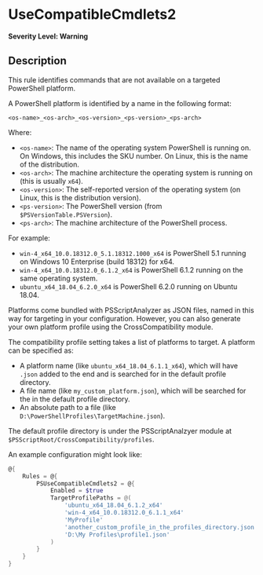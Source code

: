 # UseCompatibleCmdlets2

**Severity Level: Warning**

## Description

This rule identifies commands that are not available on a targeted PowerShell platform.

A PowerShell platform is identified by a name in the following format:

```
<os-name>_<os-arch>_<os-version>_<ps-version>_<ps-arch>
```

Where:

- `<os-name>`: The name of the operating system PowerShell is running on.
    On Windows, this includes the SKU number.
    On Linux, this is the name of the distribution.
- `<os-arch>`: The machine architecture the operating system is running on (this is usually `x64`).
- `<os-version>`: The self-reported version of the operating system (on Linux, this is the distribution version).
- `<ps-version>`: The PowerShell version (from `$PSVersionTable.PSVersion`).
- `<ps-arch>`: The machine architecture of the PowerShell process.

For example:

- `win-4_x64_10.0.18312.0_5.1.18312.1000_x64` is PowerShell 5.1 running on Windows 10 Enterprise (build 18312) for x64.
- `win-4_x64_10.0.18312.0_6.1.2_x64` is PowerShell 6.1.2 running on the same operating system.
- `ubuntu_x64_18.04_6.2.0_x64` is PowerShell 6.2.0 running on Ubuntu 18.04.

Platforms come bundled with PSScriptAnalyzer as JSON files, named in this way for targeting in your configuration.
However, you can also generate your own platform profile using the CrossCompatibility module.

The compatibility profile setting takes a list of platforms to target.
A platform can be specified as:

- A platform name (like `ubuntu_x64_18.04_6.1.1_x64`), which will have `.json` added to the end
  and is searched for in the default profile directory.
- A file name (like `my_custom_platform.json`), which will be searched for the in the default profile directory.
- An absolute path to a file (like `D:\PowerShellProfiles\TargetMachine.json`).

The default profile directory is under the PSScriptAnalzyer module at `$PSScriptRoot/CrossCompatibility/profiles`.

An example configuration might look like:

```PowerShell
@{
    Rules = @{
        PSUseCompatibleCmdlets2 = @{
            Enabled = $true
            TargetProfilePaths = @(
                'ubuntu_x64_18.04_6.1.2_x64'
                'win-4_x64_10.0.18312.0_6.1.1_x64'
                'MyProfile'
                'another_custom_profile_in_the_profiles_directory.json'
                'D:\My Profiles\profile1.json'
            )
        }
    }
}
```